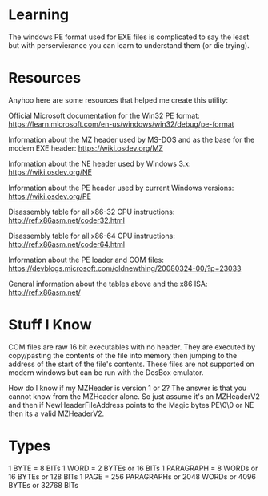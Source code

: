 ﻿# Learning
The windows PE format used for EXE files is complicated to say the least
but with perservierance you can learn to understand them (or die trying).

# Resources
Anyhoo here are some resources that helped me create this utility:

Official Microsoft documentation for the Win32 PE format:
https://learn.microsoft.com/en-us/windows/win32/debug/pe-format

Information about the MZ header used by MS-DOS and as the base for the modern EXE header:
https://wiki.osdev.org/MZ

Information about the NE header used by Windows 3.x:
https://wiki.osdev.org/NE

Information about the PE header used by current Windows versions:
https://wiki.osdev.org/PE

Disassembly table for all x86-32 CPU instructions:
http://ref.x86asm.net/coder32.html

Disassembly table for all x86-64 CPU instructions:
http://ref.x86asm.net/coder64.html

Information about the PE loader and COM files:
https://devblogs.microsoft.com/oldnewthing/20080324-00/?p=23033

General information about the tables above and the x86 ISA:
http://ref.x86asm.net/

# Stuff I Know
COM files are raw 16 bit executables with no header. They are executed by copy/pasting the
contents of the file into memory then jumping to the address of the start of the file's contents.
These files are not supported on modern windows but can be run with the DosBox emulator.

How do I know if my MZHeader is version 1 or 2?
The answer is that you cannot know from the MZHeader alone.
So just assume it's an MZHeaderV2 and then if NewHeaderFileAddress points to the Magic bytes PE\0\0 or NE then its a valid MZHeaderV2.

# Types
1 BYTE = 8 BITs
1 WORD = 2 BYTEs or 16 BITs
1 PARAGRAPH = 8 WORDs or 16 BYTEs or 128 BITs
1 PAGE = 256 PARAGRAPHs or 2048 WORDs or 4096 BYTEs or 32768 BITs